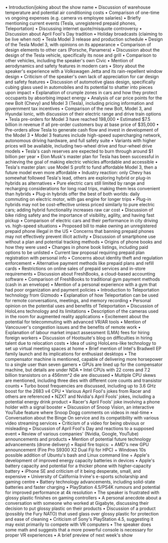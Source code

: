 • Introduction/joking about the show name
• Discussion of warehouse temperature and potential air conditioning costs
• Comparison of one-time vs ongoing expenses (e.g. camera vs employee salaries)
• Briefly mentioning current events (Tesla, unregistered prepaid phones, Teleportation) 
• Discussing internet quote/misquote controversy
• Discussion about April Fool's Day tradition
• Holiday broadcasts (claiming to be live when not)
• Tesla Model 3 release and production schedule
• Design of the Tesla Model 3, with opinions on its appearance
• Comparison of design elements to other cars (Porsche, Panamera)
• Discussion about the design of the Tesla vehicle, specifically its nose and grill
• Comparison to other vehicles, including the speaker's own Civic
• Mention of aerodynamics and safety features in modern cars
• Story about the speaker's experience with a Volkswagen Jetta and its rain-repellent window design
• Criticism of the speaker's own lack of appreciation for car design and safety features
• Discussion of automotive glass design, specifically cubing glass used in automobiles and its potential to shatter into pieces upon impact
• Explanation of crumple zones in cars and how they protect occupants by absorbing impact energy
• Analysis of car price points for the new Bolt (Chevy) and Model 3 (Tesla), including pricing information and government tax incentives
• Comparison of the new Bolt, Model 3, and Hyundai Ionic, with discussion of their electric range and drive train options
• Tesla pre-orders for Model 3 have reached 198,000
• Estimated $7.5 billion in revenue if all pre-order customers buy at base price of $35,000
• Pre-orders allow Tesla to generate cash flow and invest in development of the Model 3
• Model 3 features include high-speed supercharging network, autonomous driving hardware, and full safety suite
• Variants with higher prices will be available, including two-wheel drive and four-wheel drive models
• Tesla's cash reserves are expected to burn through around $1 billion per year
• Elon Musk's master plan for Tesla has been successful in achieving the goal of making electric vehicles affordable and accessible
• Tesla's master plan: use Model S profit to fund affordable Model 3, then a future model even more affordable
• Industry reaction: only Chevy has somewhat followed Tesla's lead, others are exploring hybrid or plug-in hybrids as alternatives
• Pure electric cars still limited by range and recharging considerations for long road trips, making them less convenient than hybrids
• Plug-in hybrids offer the best of both worlds: daily commuting on electric motor, with gas engine for longer trips
• Plug-in hybrids may not be cost-effective unless priced similarly to pure electric cars; adding hybrid functionality increases raw car cost
• Discussion of bike riding safety and the importance of visibility, agility, and having fast pickup
• Comparison of electric cars and their performance in city driving vs. high-speed situations
• Proposed bill to make owning an unregistered prepaid phone illegal in the US
• Concerns that banning prepaid phones may not effectively prevent illicit activity
• Discussion of smartphone use without a plan and potential tracking methods
• Origins of phone books and how they were used
• Changes in phone book listings, including paid options to be unlisted
• Current law proposal requiring prepaid plan registration with personal info
• Concerns about identity theft and regulation enforcement
• Alternative payment methods like prepaid plans and refill cards
• Restrictions on online sales of prepaid services and in-store requirements
• Discussion about FreshBooks, a cloud-based accounting software
• Comparison of FreshBooks to traditional gym payment methods (cash in an envelope)
• Mention of a personal experience with a gym that had poor organization and payment policies
• Introduction to Teleportation technology from Gizmodo
• Explanation of how Teleportation can be used for remote conversations, meetings, and memory recording
• Personal opinion on the potential uses and benefits of Teleportation
• Discussion of HoloLens technology and its limitations
• Description of the cameras used in the room for augmented reality applications
• Excitement about the potential for telecommuting with advanced VR/AR tools
• Mention of Vancouver's congestion issues and the benefits of remote work
• Explanation of labour market impact assessment (LMA) fees for hiring foreign workers
• Discussion of Hootsuite's blog on difficulties in hiring talent due to relocation costs
• Idea of using HoloLens-like technology to set up virtual meeting spaces at home
• Brief mention of Intel's Bradwell EP family launch and its implications for enthusiast desktops
• The compensator machine is mentioned, capable of delivering more horsepower to a single user than seven gamers
• GPUs are lined up for the compensator machine, but details are under NDA
• Intel CPUs with 22 cores and 7.2 billion transistors on a 456mm^2 die are discussed
• Multiple CPU skews are mentioned, including three dies with different core counts and transistor counts
• Turbo boost frequencies are discussed, including up to 3.6 GHz boost for the 2683 v4 CPU
• Various April Fool's jokes from Racer and others are referenced
• NZXT and Nvidia's April Fools' jokes, including a potential energy drink product
• Racer's April Fools' joke involving a phone holder with a signal booster
• Discussion of Snoop Vision, an interactive YouTube feature where Snoop Dogg comments on videos in real-time
• Conversation about the Binge On service and its compatibility with various video streaming services
• Criticism of a video for being obvious or misleading
• Discussion of April Fool's Day and reactions to a supposed event
• Review of various companies' (Nvidia, Google, YouTube) announcements and products
• Mention of potential future technology advancements (drone delivery)
• Rapid fire topics:
	+ AMD's new GPU announcement (Fire Pro S9300 X2 Dual Fiji for HPC)
	+ Windows 10s possible addition of Ubuntu's bash and Linux command line
	+ Apple's development of improved energy capacity batteries in devices
• Apple's battery capacity and potential for a thicker phone with higher-capacity battery
• iPhone SE and criticism of it being desperate, small, and expensive
• University of California Irvine's e-sports scholarship and gaming centre
• Battery technology advancements, including solid-state batteries and faster charging
• PlayStation 4.5/PS4K rumours and potential for improved performance at 4k resolution
• The speaker is frustrated with glossy plastic finishes on gaming controllers
• A personal anecdote about a conversation with someone who worked at Gigabyte, discussing their decision to put glossy plastic on their products
• Discussion of a product (possibly the Fury NATO) that used glass over glossy plastic for protection and ease of cleaning
• Criticism of Sony's PlayStation 4.5, suggesting it may exist primarily to compete with VR computers
• The speaker does some math and suggests that a more powerful console is necessary for proper VR experiences
• A brief preview of next week's show